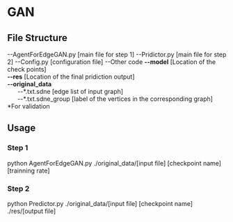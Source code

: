 # GAN
## File Structure
--AgentForEdgeGAN.py [main file for step 1]
--Pridictor.py [main file for step 2]
--Config.py [configuration file]
--Other code
**--model** [Location of the check points]  
**--res** [Location of the final pridiction output]  
**--original_data**  
&nbsp;&nbsp;&nbsp;&nbsp;&nbsp;&nbsp;--\*.txt.sdne [edge list of input graph]  
&nbsp;&nbsp;&nbsp;&nbsp;&nbsp;&nbsp;--\*.txt.sdne_group [label of the vertices in the corresponding graph] *For validation 
## Usage
### Step 1
python AgentForEdgeGAN.py ./original_data/[input file] [checkpoint name] [trainning rate]
### Step 2
python Predictor.py ./original_data/[input file] [checkpoint name] ./res/[output file]
